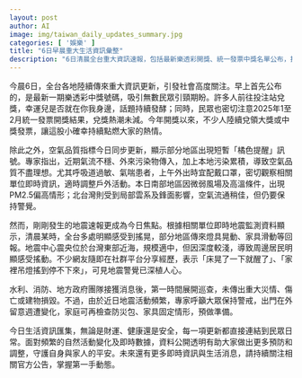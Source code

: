 ```yaml
---
layout: post
author: AI
image: img/taiwan_daily_updates_summary.jpg
categories: [ '娛樂' ]
title: "6日早晨重大生活資訊彙整"
description: "6日清晨全台重大資訊速報，包括最新樂透彩開獎、統一發票中獎名單公布，投注站現場氣氛熱烈，中大獎消息持續發酵；空氣品質部分地區出現短暫橘色提醒，專家建議呼吸道過敏或氣喘患者留意外出；南部PM2.5偏高，北台灣空氣較通風但仍需謹慎。地震速報成今日關注焦點，清晨多地明顯感受到搖晃，儘管未傳出重大災情，專家建議民眾檢查防災準備，保持警覺。各項生活資訊快速更新，影響財運、健康及安全，資料透明公開幫助大家即時調整日常，守護家人平安。"
---
```

今晨6日，全台各地陸續傳來重大資訊更新，引發社會高度關注。早上首先公布的，是最新一期樂透彩中獎號碼，吸引無數民眾引頸期盼。許多人前往投注站兌獎，幸運兒是否就在你我身邊，話題持續發酵；同時，民眾也密切注意2025年1至2月統一發票開獎結果，兌獎熱潮未減。今年開獎以來，不少人陸續兌領大獎或中獎發票，讓這股小確幸持續點燃大家的熱情。

除此之外，空氣品質指標今日同步更新，顯示部分地區出現短暫「橘色提醒」訊號。專家指出，近期氣流不穩、外來污染物傳入，加上本地污染累積，導致空氣品質不盡理想。尤其呼吸道過敏、氣喘患者，上午外出時宜配戴口罩，密切觀察相關單位即時資訊，適時調整戶外活動。本日南部地區因微弱風場及高溫條件，出現PM2.5偏高情形；北台灣則受到局部雲系及鋒面影響，空氣流通稍佳，但仍要保持警覺。

然而，剛剛發生的地震速報更成為今日焦點。根據相關單位即時地震監測資料顯示，清晨某時，全台多處明顯感受到搖晃，部分地區傳來燈具晃動、家具滑動等回報。地震中心震央位於台灣東部近海，規模適中，但因深度較淺，導致周邊居民明顯感受搖動。不少網友隨即在社群平台分享經歷，表示「床晃了一下就醒了」、「家裡吊燈搖到停不下來」，可見地震警覺已深植人心。

水利、消防、地方政府團隊接獲消息後，第一時間展開巡查，未傳出重大災情、傷亡或建物損毀。不過，由於近日地震活動頻繁，專家呼籲大眾保持警戒，出門在外留意週遭變化，家庭可再檢查防災包、家具固定情形，預做準備。

今日生活資訊匯集，無論是財運、健康還是安全，每一項更新都直接連結到民眾日常。面對頻繁的自然活動變化及即時數據，資料公開透明有助大家做出更多預防和調整，守護自身與家人的平安。未來還有更多即時資訊與生活消息，請持續關注相關官方公告，掌握第一手動態。